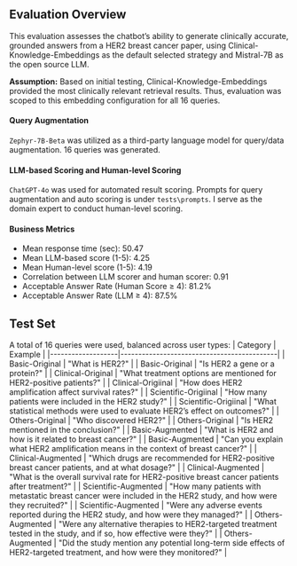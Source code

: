 ## Evaluation Overview

This evaluation assesses the chatbot’s ability to generate clinically accurate, grounded answers from a HER2 breast cancer paper, using Clinical-Knowledge-Embeddings as the default selected strategy and Mistral-7B as the open source LLM.

**Assumption:** Based on initial testing, Clinical-Knowledge-Embeddings provided the most clinically relevant retrieval results. Thus, evaluation was scoped to this embedding configuration for all 16 queries.

#### Query Augmentation
`Zephyr-7B-Beta` was utilized as a third-party language model for query/data augmentation. 16 queries was generated.

#### LLM-based Scoring and Human-level Scoring
`ChatGPT-4o` was used for automated result scoring. Prompts for query augmentation and auto scoring is under `tests\prompts`. I serve as the domain expert to conduct human-level scoring.


#### Business Metrics
- Mean response time (sec): 50.47 
- Mean LLM-based score (1-5): 4.25
- Mean Human-level score (1-5): 4.19
- Correlation between LLM scorer and human scorer: 0.91
- Acceptable Answer Rate (Human Score ≥ 4): 81.2%
- Acceptable Answer Rate (LLM ≥ 4): 87.5%


## Test Set
A total of 16 queries were used, balanced across user types:
| Category          | Example                                    |
|-------------------|--------------------------------------------|
| Basic-Original   | "What is HER2?"                            |
| Basic-Original   | "Is HER2 a gene or a protein?"                            |
| Clinical-Original  | "What treatment options are mentioned for HER2-positive patients?" |
| Clinical-Origiinal  | "How does HER2 amplification affect survival rates?" |
| Scientific-Origiinal  | "How many patients were included in the HER2 study?" |
| Scientific-Origiinal  | "What statistical methods were used to evaluate HER2’s effect on outcomes?" |
| Others-Original | "Who discovered HER2?" |
| Others-Original | "Is HER2 mentioned in the conclusion?" |
| Basic-Augmented   | "What is HER2 and how is it related to breast cancer?"                            |
| Basic-Augmented   | "Can you explain what HER2 amplification means in the context of breast cancer?"                            |
| Clinical-Augmented  | "Which drugs are recommended for HER2-positive breast cancer patients, and at what dosage?" |
| Clinical-Augmented  | "What is the overall survival rate for HER2-positive breast cancer patients after treatment?" |
| Scientific-Augmented  | "How many patients with metastatic breast cancer were included in the HER2 study, and how were they recruited?" |
| Scientific-Augmented  | "Were any adverse events reported during the HER2 study, and how were they managed?" |
| Others-Augmented | "Were any alternative therapies to HER2-targeted treatment tested in the study, and if so, how effective were they?" |
| Others-Augmented | "Did the study mention any potential long-term side effects of HER2-targeted treatment, and how were they monitored?" |


